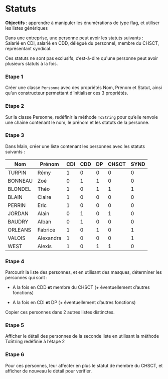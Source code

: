 # Statuts

**Objectifs** : apprendre à manipuler les énumérations de type flag, et
utiliser les listes génériques

Dans une entreprise, une personne peut avoir les statuts suivants :  
Salarié en CDI, salarié en CDD, délégué du personnel, membre du CHSCT,
représentant syndical.

Ces statuts ne sont pas exclusifs, c’est-à-dire qu'une personne peut
avoir plusieurs statuts à la fois.

### Etape 1
Créer une classe `Personne` avec des propriétés Nom, Prénom
et Statut, ainsi qu’un constructeur permettant d’initialiser ces 3
propriétés.

### Etape 2
Sur la classe Personne, redéfinir la méthode `ToString` pour
qu’elle renvoie une chaîne contenant le nom, le prénom et les statuts de
la personne.

### Etape 3
Dans Main, créer une liste contenant les personnes avec les statuts suivants :

|   Nom   |   Prénom   |   CDI   |   CDD   |   DP   |   CHSCT   |   SYND   |
|---------|------------|---------|---------|--------|-----------|----------|
| TURPIN  | Rémy       | 1       | 0       | 0      | 0         | 0        |
| BONNEAU | Zoé        | 0       | 1       | 1      | 0         | 0        |
| BLONDEL | Théo       | 1       | 0       | 1      | 1         | 1        |
| BLAIN   | Claire     | 1       | 0       | 0      | 0         | 0        |
| PERRIN  | Eric       | 1       | 0       | 0      | 0         | 0        |
| JORDAN  | Alain      | 0       | 1       | 0      | 1         | 0        |
| BAUDRY  | Alban      | 0       | 1       | 0      | 0         | 0        |
| ORLEANS | Fabrice    | 1       | 0       | 1      | 0         | 1        |
| VALOIS  | Alexandra  | 1       | 0       | 0      | 0         | 1        |
| WEST    | Alexis     | 1       | 0       | 1      | 1         | 0        |

### Etape 4
Parcourir la liste des personnes, et en utilisant des
masques, déterminer les personnes qui sont :

-  A la fois en CDD **et** membre du CHSCT (+ éventuellement d’autres
   fonctions)

-  A la fois en CDI **et** DP (+ éventuellement d’autres fonctions)

Copier ces personnes dans 2 autres listes distinctes.

### Etape 5
Afficher le détail des personnes de la seconde liste en
utilisant la méthode ToString redéfinie à l’étape 2

### Etape 6
Pour ces personnes, leur affecter en plus le statut de
membre du CHSCT, et afficher de nouveau le détail pour vérifier.
